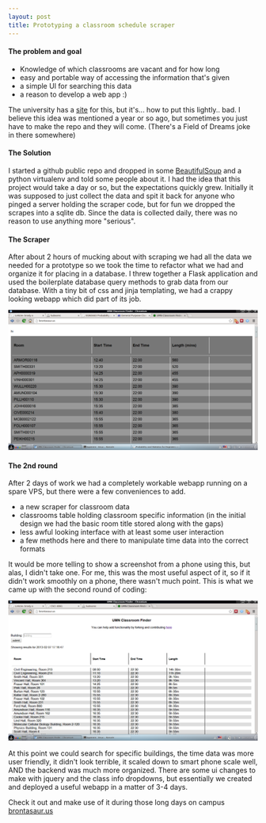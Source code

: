 ```yaml
---
layout: post
title: Prototyping a classroom schedule scraper
---
```


#### The problem and goal
- Knowledge of which classrooms are vacant and for how long
- easy and portable way of accessing the information that's given
- a simple UI for searching this data
- a reason to develop a web app :)

The university has a [site](http://wvprd.ocm.umn.edu/gpcwv/wv3_servlet/urd/run/wv_space.DayList?spdt=20130203,spfilter=945403,lbdviewmode=grid) for this, but it's... how to put this lightly.. bad. 
I believe this idea was mentioned a year or so ago, but sometimes you just have to make the repo and they will come. (There's a Field of Dreams joke in there somewhere)

<!--more-->

#### The Solution
I started a github public repo and dropped in some [BeautifulSoup](http://www.crummy.com/software/BeautifulSoup/) and a python virtualenv and told some people about it.  I had the idea that this project would take a day or so, but the expectations quickly grew. 
Initially it was supposed to just collect the data and spit it back for anyone who pinged a server holding the scraper code, but for fun we dropped the scrapes into a sqlite db. 
Since the data is collected daily, there was no reason to use anything more "serious".

#### The Scraper
After about 2 hours of mucking about with scraping we had all the data we needed for a prototype so we took the time to refactor what we had and organize it for placing in a database. 
I threw together a Flask application and used the boilerplate database query methods to grab data from our database. With a tiny bit of css and jinja templating, we had a crappy looking webapp which did part of its job.  

![initial design](/images/_posts/scraper-page-prelim.png)


#### The 2nd round
After 2 days of work we had a completely workable webapp running on a spare VPS, but there were a few conveniences to add.

- a new scraper for classroom data
- classrooms table holding classroom specific information (in the initial design we had the basic room title stored along with the gaps)
- less awful looking interface with at least some user interaction
- a few methods here and there to manipulate time data into the correct formats

It would be more telling to show a screenshot from a phone using this, but alas, I didn't take one.
For me, this was the most useful aspect of it, so if it didn't work smoothly on a phone, there wasn't much point.
This is what we came up with the second round of coding:  

![2nd redux](/images/_posts/scraper-page-2nd.png)  

At this point we could search for specific buildings, the time data was more user friendly, it didn't look terrible, it scaled down to smart phone scale well, AND the backend was much more organized. 
There are some ui changes to make with jquery and the class info dropdowns, but essentially we created and deployed a useful webapp in a matter of 3-4 days.  

Check it out and make use of it during those long days on campus  
[brontasaur.us](http://brontasaur.us)
